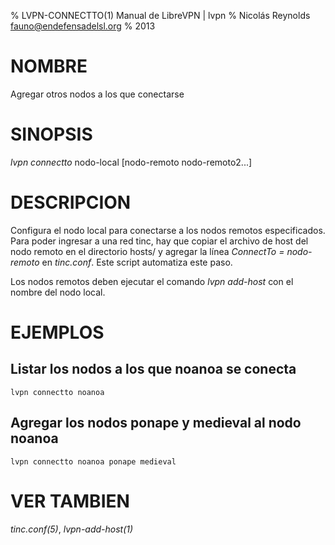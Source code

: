 % LVPN-CONNECTTO(1) Manual de LibreVPN | lvpn
% Nicolás Reynolds <fauno@endefensadelsl.org>
% 2013

# NOMBRE

Agregar otros nodos a los que conectarse


# SINOPSIS

_lvpn connectto_ nodo-local [nodo-remoto nodo-remoto2...]


# DESCRIPCION

Configura el nodo local para conectarse a los nodos remotos
especificados.  Para poder ingresar a una red tinc, hay que copiar el
archivo de host del nodo remoto en el directorio hosts/ y agregar la
línea _ConnectTo = nodo-remoto_ en _tinc.conf_.  Este script automatiza
este paso.

Los nodos remotos deben ejecutar el comando _lvpn add-host_ con el
nombre del nodo local.


# EJEMPLOS

## Listar los nodos a los que noanoa se conecta

    lvpn connectto noanoa

## Agregar los nodos ponape y medieval al nodo noanoa

    lvpn connectto noanoa ponape medieval


# VER TAMBIEN

_tinc.conf(5)_, _lvpn-add-host(1)_
